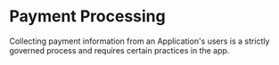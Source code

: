 # Payment Processing

Collecting payment information from an Application's users is a strictly governed process and requires certain practices in the app.
